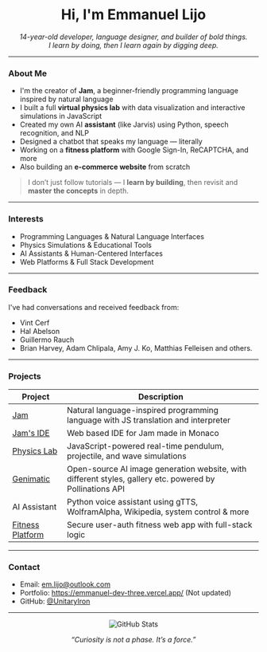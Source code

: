 <h1 align="center">Hi, I'm Emmanuel Lijo</h1>
<p align="center">
  <em>14-year-old developer, language designer, and builder of bold things.</em><br>
  <em>I learn by doing, then I learn again by digging deep. </em>
</p>

---

### About Me

- I'm the creator of **Jam**, a beginner-friendly programming language inspired by natural language
- I built a full **virtual physics lab** with data visualization and interactive simulations in JavaScript
- Created my own AI **assistant** (like Jarvis) using Python, speech recognition, and NLP
- Designed a chatbot that speaks my language — literally
- Working on a **fitness platform** with Google Sign-In, ReCAPTCHA, and more
- Also building an **e-commerce website** from scratch

> I don’t just follow tutorials — I **learn by building**, then revisit and **master the concepts** in depth.

---

### Interests

- Programming Languages & Natural Language Interfaces
- Physics Simulations & Educational Tools
- AI Assistants & Human-Centered Interfaces
- Web Platforms & Full Stack Development

---

### Feedback

I've had conversations and received feedback from:
- Vint Cerf
- Hal Abelson
- Guillermo Rauch
- Brian Harvey, Adam Chlipala, Amy J. Ko, Matthias Felleisen and others.

---

### Projects

| Project | Description |
|--------|-------------|
| [Jam](https://github.com/UnitaryIron/Jam-backend) | Natural language-inspired programming language with JS translation and interpreter |
| [Jam's IDE](https://github.com/UnitaryIron/Jam-IDE) | Web based IDE for Jam made in Monaco |
| [Physics Lab](https://github.com/UnitaryIron/GravityGrid) | JavaScript-powered real-time pendulum, projectile, and wave simulations |
| [Genimatic](https://github.com/UnitaryIron/Genimatic) | Open-source AI image generation website, with different styles, gallery etc. powered by Pollinations API |
| AI Assistant | Python voice assistant using gTTS, WolframAlpha, Wikipedia, system control & more |
| [Fitness Platform](https://github.com/UnitaryIron/Synergy-Fit) | Secure user-auth fitness web app with full-stack logic |


---

### Contact

- Email: em.lijo@outlook.com
- Portfolio: https://emmanuel-dev-three.vercel.app/ (Not updated)
- GitHub: [@UnitaryIron](https://github.com/UnitaryIron)

---

<p align="center">
  <img src="https://github-readme-stats.vercel.app/api?username=UnitaryIron&show_icons=true&theme=tokyonight" alt="GitHub Stats" />
</p>

<p align="center">
  <em>“Curiosity is not a phase. It’s a force.”</em>
</p>
